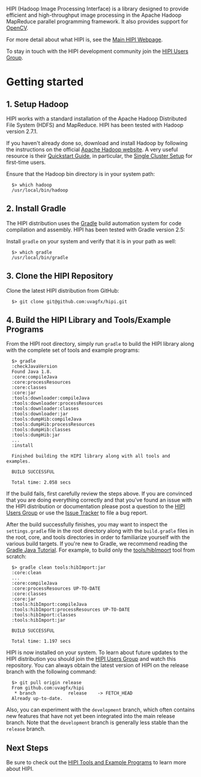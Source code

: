HIPI (Hadoop Image Processing Interface) is a library designed to provide efficient and high-throughput image processing in the Apache Hadoop MapReduce parallel programming framework. It also provides support for [OpenCV](http://opencv.org).

For more detail about what HIPI is, see the [Main HIPI Webpage](http://hipi.cs.virginia.edu).

To stay in touch with the HIPI development community join the [HIPI Users Group](https://groups.google.com/forum/#!forum/hipi-users).

# Getting started

## 1. Setup Hadoop

HIPI works with a standard installation of the Apache Hadoop Distributed File System (HDFS) and MapReduce. HIPI has been tested with Hadoop version 2.7.1.
	
If you haven't already done so, download and install Hadoop by following the instructions on the official [Apache Hadoop website](http://hadoop.apache.org/). A very useful resource is their [Quickstart Guide](http://wiki.apache.org/hadoop/QuickStart), in particular, the [Single Cluster Setup](http://hadoop.apache.org/docs/stable/hadoop-project-dist/hadoop-common/SingleCluster.html) for first-time users.

Ensure that the Hadoop bin directory is in your system path:

      $> which hadoop
      /usr/local/bin/hadoop

## 2. Install Gradle

The HIPI distribution uses the [Gradle](http://gradle.org) build automation system for code compilation and assembly. HIPI has been tested with Gradle version 2.5:

Install `gradle` on your system and verify that it is in your path as well:

      $> which gradle
      /usr/local/bin/gradle

## 3. Clone the HIPI Repository

Clone the latest HIPI distribution from GitHub:

      $> git clone git@github.com:uvagfx/hipi.git

## 4. Build the HIPI Library and Tools/Example Programs

From the HIPI root directory, simply run `gradle` to build the HIPI library along with the complete set of tools and example programs:

      $> gradle
      :checkJavaVersion
      Found Java 1.8.
      :core:compileJava
      :core:processResources
      :core:classes
      :core:jar
      :tools:downloader:compileJava
      :tools:downloader:processResources
      :tools:downloader:classes
      :tools:downloader:jar
      :tools:dumpHib:compileJava
      :tools:dumpHib:processResources
      :tools:dumpHib:classes
      :tools:dumpHib:jar
      ...
      :install

      Finished building the HIPI library along with all tools and examples.

      BUILD SUCCESSFUL

      Total time: 2.058 secs

If the build fails, first carefully review the steps above. If you are convinced that you are doing everything correctly and that you've found an issue with the HIPI distribution or documentation please post a question to the [HIPI Users Group](https://groups.google.com/forum/#!forum/hipi-users) or use the [Issue Tracker](https://github.com/uvagfx/hipi/issues) to file a bug report.

After the build successfully finishes, you may want to inspect the `settings.gradle` file in the root directory along with the `build.gradle` files in the root, core, and tools directories in order to familiarize yourself with the various build targets. If you're new to Gradle, we recommend reading the [Gradle Java Tutorial](https://docs.gradle.org/current/userguide/tutorial_java_projects.html). For example, to build only the [tools/hibImport](http://hipi.cs.virginia.edu/tools/hibImport.html) tool from scratch:


      $> gradle clean tools:hibImport:jar
      :core:clean
      ...
      :core:compileJava
      :core:processResources UP-TO-DATE
      :core:classes
      :core:jar
      :tools:hibImport:compileJava
      :tools:hibImport:processResources UP-TO-DATE
      :tools:hibImport:classes
      :tools:hibImport:jar

      BUILD SUCCESSFUL

      Total time: 1.197 secs

HIPI is now installed on your system. To learn about future updates to the HIPI distribution you should join the [HIPI Users Group](https://groups.google.com/forum/#!forum/hipi-users) and watch this repository. You can always obtain the latest version of HIPI on the release branch with the following command:

      $> git pull origin release
      From github.com:uvagfx/hipi
       * branch            release    -> FETCH_HEAD
      Already up-to-date.

Also, you can experiment with the `development` branch, which often contains new features that have not yet been integrated into the main release branch. Note that the `development` branch is generally less stable than the `release` branch.

## Next Steps

Be sure to check out the [HIPI Tools and Example Programs](http://hipi.cs.virginia.edu/examples.html) to learn more about HIPI.
